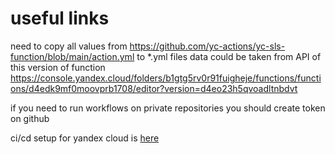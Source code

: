 # useful links

need to copy all values from https://github.com/yc-actions/yc-sls-function/blob/main/action.yml
to *.yml files
data could be taken from API of this version of function https://console.yandex.cloud/folders/b1gtg5rv0r91fuigheje/functions/functions/d4edk9mf0moovprb1708/editor?version=d4eo23h5qvoadltnbdvt

if you need to run workflows on private repositories you should create token on github 

ci/cd setup for yandex cloud is [here](https://yandex.cloud/ru/docs/tutorials/serverless/ci-cd-github-functions#console_3)